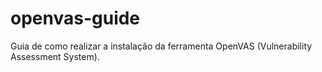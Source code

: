# openvas-guide
Guia de como realizar a instalação da ferramenta OpenVAS (Vulnerability Assessment System).
